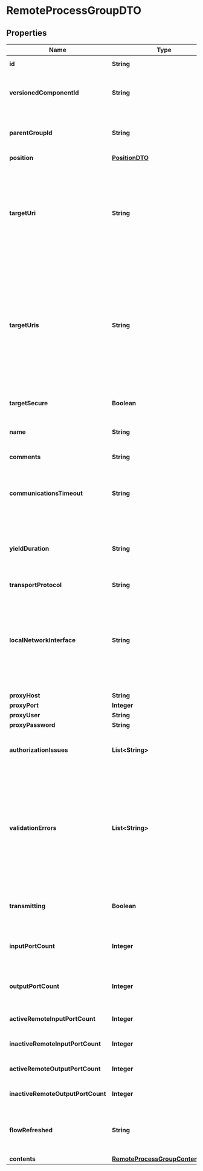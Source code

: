 # RemoteProcessGroupDTO

## Properties
Name | Type | Description | Notes
------------ | ------------- | ------------- | -------------
**id** | **String** | The id of the component. |  [optional]
**versionedComponentId** | **String** | The ID of the corresponding component that is under version control |  [optional]
**parentGroupId** | **String** | The id of parent process group of this component if applicable. |  [optional]
**position** | [**PositionDTO**](PositionDTO.md) |  |  [optional]
**targetUri** | **String** | The target URI of the remote process group. If target uri is not set, but uris are set, then returns the first url in the urls. If neither target uri nor uris are set, then returns null. |  [optional]
**targetUris** | **String** | The target URI of the remote process group. If target uris is not set but target uri is set, then returns a collection containing the single target uri. If neither target uris nor uris are set, then returns null. |  [optional]
**targetSecure** | **Boolean** | Whether the target is running securely. |  [optional]
**name** | **String** | The name of the remote process group. |  [optional]
**comments** | **String** | The comments for the remote process group. |  [optional]
**communicationsTimeout** | **String** | The time period used for the timeout when communicating with the target. |  [optional]
**yieldDuration** | **String** | When yielding, this amount of time must elapse before the remote process group is scheduled again. |  [optional]
**transportProtocol** | **String** |  |  [optional]
**localNetworkInterface** | **String** | The local network interface to send/receive data. If not specified, any local address is used. If clustered, all nodes must have an interface with this identifier. |  [optional]
**proxyHost** | **String** |  |  [optional]
**proxyPort** | **Integer** |  |  [optional]
**proxyUser** | **String** |  |  [optional]
**proxyPassword** | **String** |  |  [optional]
**authorizationIssues** | **List&lt;String&gt;** | Any remote authorization issues for the remote process group. |  [optional]
**validationErrors** | **List&lt;String&gt;** | The validation errors for the remote process group. These validation errors represent the problems with the remote process group that must be resolved before it can transmit. |  [optional]
**transmitting** | **Boolean** | Whether the remote process group is actively transmitting. |  [optional]
**inputPortCount** | **Integer** | The number of remote input ports currently available on the target. |  [optional]
**outputPortCount** | **Integer** | The number of remote output ports currently available on the target. |  [optional]
**activeRemoteInputPortCount** | **Integer** | The number of active remote input ports. |  [optional]
**inactiveRemoteInputPortCount** | **Integer** | The number of inactive remote input ports. |  [optional]
**activeRemoteOutputPortCount** | **Integer** | The number of active remote output ports. |  [optional]
**inactiveRemoteOutputPortCount** | **Integer** | The number of inactive remote output ports. |  [optional]
**flowRefreshed** | **String** | The timestamp when this remote process group was last refreshed. |  [optional]
**contents** | [**RemoteProcessGroupContentsDTO**](RemoteProcessGroupContentsDTO.md) |  |  [optional]
